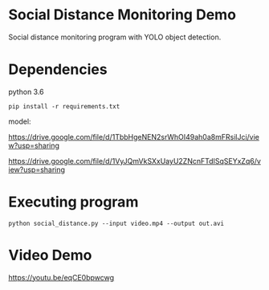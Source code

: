Social Distance Monitoring Demo
========================
Social distance monitoring program with YOLO object detection.


Dependencies
========================
python 3.6

```
pip install -r requirements.txt
```

model:

https://drive.google.com/file/d/1TbbHgeNEN2srWhOI49ah0a8mFRsilJci/view?usp=sharing

https://drive.google.com/file/d/1VyJQmVkSXxUayU2ZNcnFTdISqSEYxZq6/view?usp=sharing

Executing program
========================
```
python social_distance.py --input video.mp4 --output out.avi
```

Video Demo
========================
https://youtu.be/eqCE0bpwcwg
